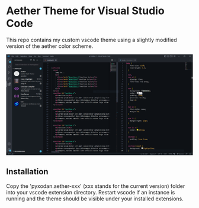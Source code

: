 # Aether Theme for Visual Studio Code
This repo contains my custom vscode theme using a slightly modified version of the aether color scheme.

![Showcase](./showcase.PNG)

## Installation
Copy the 'pyxodan.aether-xxx' (xxx stands for the current version) folder into your vscode extension directory.
Restart vscode if an instance is running and the theme should be visible under your installed extensions.
